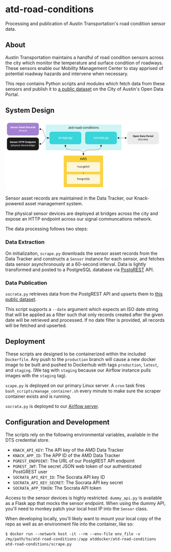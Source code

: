 # atd-road-conditions

Processing and publication of Austin Transportation's road condition sensor data.

## About

Austin Transportation maintains a handful of road condition sensors across the city which monitor the temperature and surface condition of roadways. These sensors enable our Mobility Management Center to stay apprised of potential roadway hazards and intervene when necessary.

This repo contains Python scripts and modules which fetch data from these sensors and publish it to [a public dataset](https://data.austintexas.gov/dataset/Real-Time-Road-Conditions/ypbq-i42h/data) on the City of Austin's Open Data Portal.

## System Design

![System Diagram](system_flow.jpg)

Sensor asset records are maintained in the Data Tracker, our Knack-powered asset management system.

The physical sensor devices are deployed at bridges across the city and expose an HTTP endpoint across our signal communcations network.

The data processing follows two steps:

### Data Extraction

On initializaiton, `scrape.py` downloads the sensor asset records from the Data Tracker and constructs a `Sensor` instance for each sensor, and fetches data sensor asynchronously at a 60-second interval. Data is lightly transformed and posted to a PostgreSQL database via [PostgREST](http://postgrest.com/) API.

### Data Publication

`socrata.py` retrieves data from the PostgREST API and upserts them to [this public dataset](https://data.austintexas.gov/dataset/Real-Time-Road-Conditions/ypbq-i42h/data).

This script supports a `--date` argument which expects an ISO date string that will be applied as a filter such that only records created after the given date will be retrieved and processed. If no date filter is provided, all records will be fetched and upserted.

## Deployment

These scripts are designed to be containerized within the included `Dockerfile`. Any push to the `production` branch will cause a new docker image to be built and pushed to Dockerhub with tags `production`, `latest`, and `staging`. (We tag with `staging` because our Airflow instance pulls images with the `staging` tag).

`scape.py` is deployed on our primary Linux server. A `cron` task fires `bash_scripts/manage_container.sh` every minute to make sure the scraper container exists and is running.

`socrata.py` is deployed to our [Airlfow server](https://github.com/cityofaustin/atd-airflow).

## Configuration and Development

The scripts rely on the following environmental variables, available in the DTS credential store.

- `KNACK_API_KEY`: The API key of the AMD Data Tracker
- `KNACK_APP_ID`: The APP ID of the AMD Data Tracker
- `PGREST_ENDPOINT`: The URL of our PostgREST API endpoint
- `PGREST_JWT`: The secret JSON web token of our authenticated PostGREST user
- `SOCRATA_API_KEY_ID`: The Socrata API key ID
- `SOCRATA_API_KEY_SECRET`: The Socrata API key secret
- `SOCRATA_APP_TOKEN`: The Socrata API token

Access to the sensor devices is highly restricted. `dummy_api.py` is available as a Flask app that mocks the sensor endpoint. When using the dummy API, you'll need to monkey patch your local host IP into the `Sensor` class.

When developing locally, you'll likely want to mount your local copy of the repo as well as an environment file into the container, like so:

```
$ docker run --network host -it --rm --env-file env_file -v /my/path/to/atd-road-conditions:/app atddocker/atd-road-conditions atd-road-conditions/scrape.py
```
